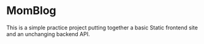 # MomBlog
This is a simple practice project putting together a basic Static frontend site and an unchanging backend API.
